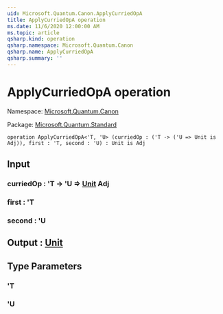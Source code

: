 ```yaml
---
uid: Microsoft.Quantum.Canon.ApplyCurriedOpA
title: ApplyCurriedOpA operation
ms.date: 11/6/2020 12:00:00 AM
ms.topic: article
qsharp.kind: operation
qsharp.namespace: Microsoft.Quantum.Canon
qsharp.name: ApplyCurriedOpA
qsharp.summary: ''
---
```


# ApplyCurriedOpA operation

Namespace: [Microsoft.Quantum.Canon](xref:Microsoft.Quantum.Canon)

Package: [Microsoft.Quantum.Standard](https://nuget.org/packages/Microsoft.Quantum.Standard)




```qsharp
operation ApplyCurriedOpA<'T, 'U> (curriedOp : ('T -> ('U => Unit is Adj)), first : 'T, second : 'U) : Unit is Adj
```


## Input

### curriedOp : 'T -> 'U => [Unit](xref:microsoft.quantum.lang-ref.unit) Adj




### first : 'T




### second : 'U





## Output : [Unit](xref:microsoft.quantum.lang-ref.unit)



## Type Parameters

### 'T


### 'U

